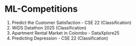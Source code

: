 # ML-Competitions

1) Predict the Customer Satisfaction - CSE 22 (Classification)
2) WiDS Datathon 2025 (Classification)
3) Apartment Rental Market in Colombo - DataXplore25 
4) Predicting Depression - CSE 22 (Classification)
